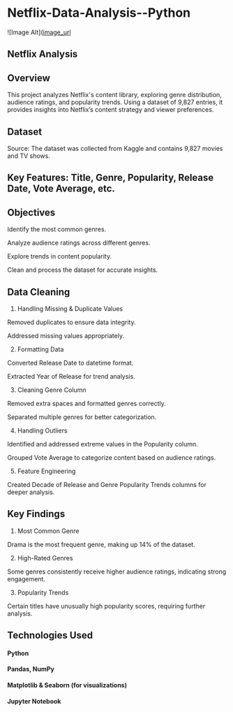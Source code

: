  

# Netflix-Data-Analysis--Python
![Image Alt]([image_url](https://github.com/SrijonSync/Netflix-Data-Analysis--Python/blob/bfd6e239cc9b96643046d5e4fe49c9424338faa8/Image%20(2).png)

## Netflix Analysis

## Overview

This project analyzes Netflix's content library, exploring genre distribution, audience ratings, and popularity trends. Using a dataset of 9,827 entries, it provides insights into Netflix’s content strategy and viewer preferences.

## Dataset

Source: The dataset was collected from Kaggle and contains 9,827 movies and TV shows.

## Key Features: Title, Genre, Popularity, Release Date, Vote Average, etc.



## Objectives

Identify the most common genres.

Analyze audience ratings across different genres.

Explore trends in content popularity.

Clean and process the dataset for accurate insights.

## Data Cleaning

1. Handling Missing & Duplicate Values

Removed duplicates to ensure data integrity.

Addressed missing values appropriately.

2. Formatting Data

Converted Release Date to datetime format.

Extracted Year of Release for trend analysis.

3. Cleaning Genre Column

Removed extra spaces and formatted genres correctly.

Separated multiple genres for better categorization.

4. Handling Outliers

Identified and addressed extreme values in the Popularity column.

Grouped Vote Average to categorize content based on audience ratings.

5. Feature Engineering

Created Decade of Release and Genre Popularity Trends columns for deeper analysis.

## Key Findings

1. Most Common Genre

Drama is the most frequent genre, making up 14% of the dataset.

2. High-Rated Genres

Some genres consistently receive higher audience ratings, indicating strong engagement.

3. Popularity Trends

Certain titles have unusually high popularity scores, requiring further analysis.

## Technologies Used

#### Python

#### Pandas, NumPy

#### Matplotlib & Seaborn (for visualizations)

#### Jupyter Notebook
